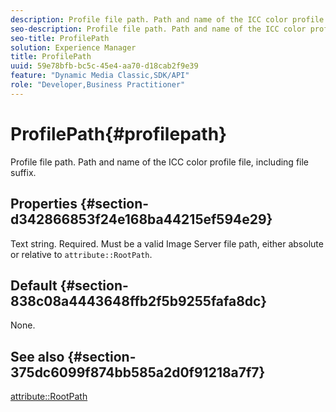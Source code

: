 ```yaml
---
description: Profile file path. Path and name of the ICC color profile file, including file suffix.
seo-description: Profile file path. Path and name of the ICC color profile file, including file suffix.
seo-title: ProfilePath
solution: Experience Manager
title: ProfilePath
uuid: 59e78bfb-bc5c-45e4-aa70-d18cab2f9e39
feature: "Dynamic Media Classic,SDK/API"
role: "Developer,Business Practitioner"
---
```


# ProfilePath{#profilepath}

Profile file path. Path and name of the ICC color profile file, including file suffix.

## Properties {#section-d342866853f24e168ba44215ef594e29}

Text string. Required. Must be a valid Image Server file path, either absolute or relative to `attribute::RootPath`.

## Default {#section-838c08a4443648ffb2f5b9255fafa8dc}

None.

## See also {#section-375dc6099f874bb585a2d0f91218a7f7}

[attribute::RootPath](../../../../../is-api/image-catalog/image-serving-api-ref/c-image-catalog-reference/c-attributes-reference/r-rootpath.md#reference-17d57e5967be403b8408fa7214017494) 
